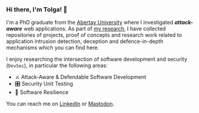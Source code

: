 ### Hi there, I'm Tolga! 👋

I'm a PhD graduate from the [Abertay University](https://rke.abertay.ac.uk/en/persons/tolga-%C3%BCnl%C3%BC) where I investigated **_attack-aware_** web applications. As part of [my research](https://tolgadevsec.github.io/), I have collected repositories of projects, proof of concepts and research work related to application intrusion detection, deception and defence-in-depth mechanisms which you can find here. 

I enjoy researching the intersection of software development and security (`DevSec`), in particular the following areas:
- ⚔️ Attack-Aware & Defendable Software Development 
- 🎛️ Security Unit Testing
- 🌱 Software Resilience

You can reach me on [LinkedIn](https://www.linkedin.com/in/tolgadevsec) or [Mastodon](https://infosec.exchange/@canario).

<!--
**tolgadevsec/tolgadevsec** is a ✨ _special_ ✨ repository because its `README.md` (this file) appears on your GitHub profile.

Here are some ideas to get you started:

- 🔭 I’m currently working on ...
- 🌱 I’m currently learning ...
- 👯 I’m looking to collaborate on ...
- 🤔 I’m looking for help with ...
- 💬 Ask me about ...
- 📫 How to reach me: ...
- 😄 Pronouns: ...
- ⚡ Fun fact: ...
-->
